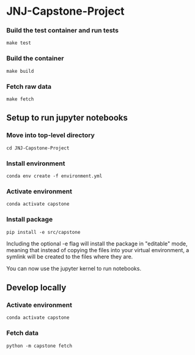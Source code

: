 # JNJ-Capstone-Project

### Build the test container and run tests
```
make test
```

### Build the container
```
make build
```

### Fetch raw data
```
make fetch
```

## Setup to run jupyter notebooks

### Move into top-level directory
```
cd JNJ-Capstone-Project
```

### Install environment
```
conda env create -f environment.yml
```

### Activate environment
```
conda activate capstone
```

### Install package
```
pip install -e src/capstone
```
Including the optional -e flag will install the package in "editable" mode, meaning that instead of copying the files into your virtual environment, a symlink will be created to the files where they are.

You can now use the jupyter kernel to run notebooks.

## Develop locally

### Activate environment
```
conda activate capstone
```

### Fetch data
```
python -m capstone fetch
```
